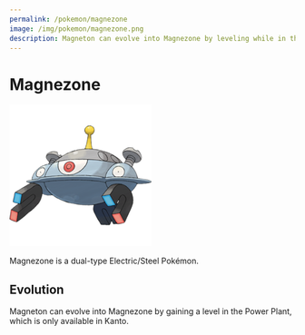 ```yaml
---
permalink: /pokemon/magnezone
image: /img/pokemon/magnezone.png
description: Magneton can evolve into Magnezone by leveling while in the Power Plant, only in Kanto.
---
```


# Magnezone

![magnezone](/img/pokemon/magnezone.png)

Magnezone is a dual-type Electric/Steel Pokémon.

## Evolution

Magneton can evolve into Magnezone by gaining a level in the Power Plant, which
is only available in Kanto.
